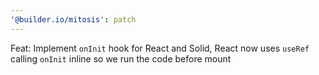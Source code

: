 ```yaml
---
'@builder.io/mitosis': patch
---
```


Feat: Implement `onInit` hook for React and Solid, React now uses `useRef` calling `onInit` inline so we run the code before mount
